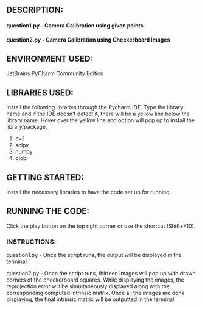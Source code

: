 ## DESCRIPTION:
#### question1.py - Camera Calibration using given points
#### question2.py - Camera Calibration using Checkerboard Images

## ENVIRONMENT USED:
JetBrains PyCharm Community Edition

## LIBRARIES USED:
Install the following libraries through the Pycharm IDE. Type the library name and if the IDE doesn't detect it, there will be a yellow line below the library name. Hover over the yellow line and option will pop up to install the library/package.

1. cv2
2. scipy
3. numpy
4. glob

## GETTING STARTED:
Install the necessary libraries to have the code set up for running.

## RUNNING THE CODE:
Click the play button on the top right corner or use the shortcut (Shift+F10).

### INSTRUCTIONS:
question1.py - Once the script runs, the output will be displayed in the terminal.

question2.py - Once the script runs, thirteen images will pop up with drawn corners of the
checkerboard squares. While displaying the images, the reprojection error will be simultaneously displayed along with the corresponding computed intrinsic matrix. Once all the images are done displaying, the final intrinsic matrix will be outputted in the terminal. 







